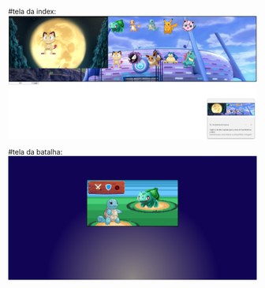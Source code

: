 #tela da index:
![index](./images/index-print.png)

#tela da batalha:
![index](./images/batalha-print.png)